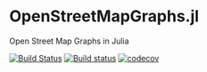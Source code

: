 # OpenStreetMapGraphs.jl
Open Street Map Graphs in Julia

[![Build Status](https://travis-ci.com/jrklasen/OpenStreetMapGraphs.jl.svg?branch=master)](https://travis-ci.com/jrklasen/OpenStreetMapGraphs.jl)
[![Build status](https://ci.appveyor.com/api/projects/status/j0fhck82fd84k63g/branch/master?svg=true)](https://ci.appveyor.com/project/jrklasen/openstreetmapgraphs-jl/branch/master)
[![codecov](https://codecov.io/gh/jrklasen/OpenStreetMapGraphs.jl/branch/master/graph/badge.svg)](https://codecov.io/gh/jrklasen/OpenStreetMapGraphs.jl)


